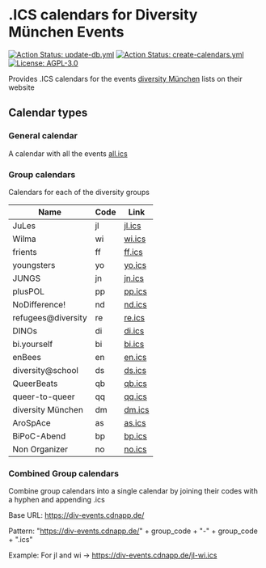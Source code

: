 # .ICS calendars for Diversity München Events
[![Action Status: update-db.yml](https://github.com/louisa-uno/div-events/actions/workflows/update-db.yml/badge.svg)](https://github.com/louisa-uno/div-events/actions/workflows/update-db.yml)
[![Action Status: create-calendars.yml](https://github.com/louisa-uno/div-events/actions/workflows/create-calendars.yml/badge.svg)](https://github.com/louisa-uno/div-events/actions/workflows/create-calendars.yml)
[![License: AGPL-3.0](https://img.shields.io/badge/License-AGPL–3.0-blue.svg)](https://www.gnu.org/licenses/agpl-3.0.html)

Provides .ICS calendars for the events [diversity München](https://diversity-muenchen.de) lists on their website
## Calendar types
### General calendar
A calendar with all the events
[all.ics](https://raw.githubusercontent.com/louisa-uno/div-events/refs/heads/auto-update/all.ics)
### Group calendars
Calendars for each of the diversity groups

| Name               | Code | Link                                                                                                     |
| ------------------ | ---- | -------------------------------------------------------------------------------------------------------- |
| JuLes              | jl   | [jl.ics](https://raw.githubusercontent.com/louisa-uno/div-events/refs/heads/auto-update/calendars/jl.ics) |
| Wilma              | wi   | [wi.ics](https://raw.githubusercontent.com/louisa-uno/div-events/refs/heads/auto-update/calendars/wi.ics) |
| frients            | ff   | [ff.ics](https://raw.githubusercontent.com/louisa-uno/div-events/refs/heads/auto-update/calendars/ff.ics) |
| youngsters         | yo   | [yo.ics](https://raw.githubusercontent.com/louisa-uno/div-events/refs/heads/auto-update/calendars/yo.ics) |
| JUNGS              | jn   | [jn.ics](https://raw.githubusercontent.com/louisa-uno/div-events/refs/heads/auto-update/calendars/jn.ics) |
| plusPOL            | pp   | [pp.ics](https://raw.githubusercontent.com/louisa-uno/div-events/refs/heads/auto-update/calendars/pp.ics) |
| NoDifference!      | nd   | [nd.ics](https://raw.githubusercontent.com/louisa-uno/div-events/refs/heads/auto-update/calendars/nd.ics) |
| refugees@diversity | re   | [re.ics](https://raw.githubusercontent.com/louisa-uno/div-events/refs/heads/auto-update/calendars/re.ics) |
| DINOs              | di   | [di.ics](https://raw.githubusercontent.com/louisa-uno/div-events/refs/heads/auto-update/calendars/di.ics) |
| bi.yourself        | bi   | [bi.ics](https://raw.githubusercontent.com/louisa-uno/div-events/refs/heads/auto-update/calendars/bi.ics) |
| enBees             | en   | [en.ics](https://raw.githubusercontent.com/louisa-uno/div-events/refs/heads/auto-update/calendars/en.ics) |
| diversity@school   | ds   | [ds.ics](https://raw.githubusercontent.com/louisa-uno/div-events/refs/heads/auto-update/calendars/ds.ics) |
| QueerBeats         | qb   | [qb.ics](https://raw.githubusercontent.com/louisa-uno/div-events/refs/heads/auto-update/calendars/qb.ics) |
| queer-to-queer     | qq   | [qq.ics](https://raw.githubusercontent.com/louisa-uno/div-events/refs/heads/auto-update/calendars/qq.ics) |
| diversity München  | dm   | [dm.ics](https://raw.githubusercontent.com/louisa-uno/div-events/refs/heads/auto-update/calendars/dm.ics) |
| AroSpAce           | as   | [as.ics](https://raw.githubusercontent.com/louisa-uno/div-events/refs/heads/auto-update/calendars/as.ics) |
| BiPoC-Abend        | bp   | [bp.ics](https://raw.githubusercontent.com/louisa-uno/div-events/refs/heads/auto-update/calendars/bp.ics) |
| Non Organizer      | no   | [no.ics](https://raw.githubusercontent.com/louisa-uno/div-events/refs/heads/auto-update/calendars/no.ics) |

### Combined Group calendars
Combine group calendars into a single calendar by joining their codes with a hyphen and appending .ics

Base URL: https://div-events.cdnapp.de/

Pattern: "https://div-events.cdnapp.de/" + group_code + "-" + group_code + ".ics"

Example: For jl and wi → https://div-events.cdnapp.de/jl-wi.ics
